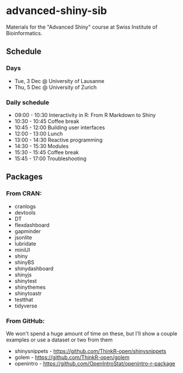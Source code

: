 # advanced-shiny-sib

Materials for the "Advanced Shiny" course at Swiss Institute of Bioinformatics.

## Schedule

### Days

- Tue, 3 Dec @ University of Lausanne
- Thu, 5 Dec @ University of Zurich

### Daily schedule

- 09:00 - 10:30 Interactivity in R: From R Markdown to Shiny
- 10:30 - 10:45 Coffee break
- 10:45 - 12:00 Building user interfaces
- 12:00 - 13:00 Lunch
- 13:00 - 14:30 Reactive programming
- 14:30 - 15:30 Modules
- 15:30 - 15:45 Coffee break
- 15:45 - 17:00 Troubleshooting

## Packages

### From CRAN:

- cranlogs
- devtools
- DT
- flexdashboard
- gapminder
- jsonlite
- lubridate
- miniUI
- shiny
- shinyBS
- shinydashboard
- shinyjs
- shinytest
- shinythemes
- shinytoastr
- testthat
- tidyverse

### From GitHub:

We won't spend a huge amount of time on these, but I'll show a couple examples or use a dataset or two from them

- shinysnippets - https://github.com/ThinkR-open/shinysnippets
- golem - https://github.com/ThinkR-open/golem
- openintro - https://github.com/OpenIntroStat/openintro-r-package
